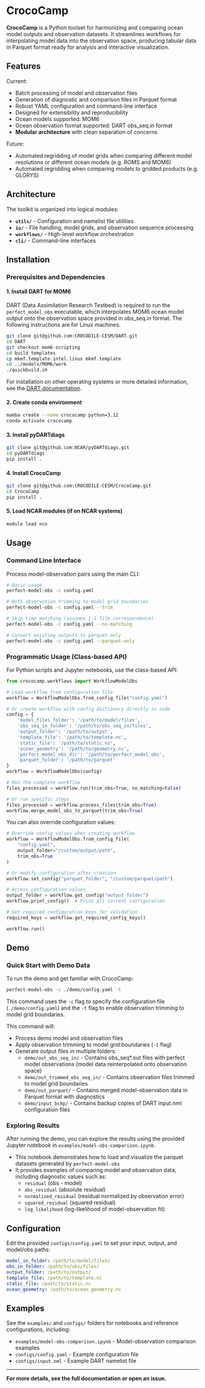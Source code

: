 # CrocoCamp

**CrocoCamp** is a Python toolset for harmonizing and comparing ocean model outputs and observation datasets. It streamlines workflows for interpolating model data into the observation space, producing tabular data in Parquet format ready for analysis and interactive visualization.

## Features

Current:
- Batch processing of model and observation files
- Generation of diagnostic and comparison files in Parquet format
- Robust YAML configuration and command-line interface
- Designed for extensibility and reproducibility
- Ocean models supported: MOM6
- Ocean observation format supported: DART obs_seq.in format
- **Modular architecture** with clean separation of concerns

Future:
- Automated regridding of model grids when comparing different model resolutions or different ocean models (e.g. ROMS and MOM6)
- Automated regridding when comparing models to gridded products (e.g. GLORYS)

## Architecture

The toolkit is organized into logical modules:

- **`utils/`** - Configuration and namelist file utilities
- **`io/`** - File handling, model grids, and observation sequence processing
- **`workflows/`** - High-level workflow orchestration
- **`cli/`** - Command-line interfaces

## Installation

### Prerequisites and Dependencies

#### 1. Install DART for MOM6
DART (Data Assimilation Research Testbed) is required to run the `perfect_model_obs` executable, which interpolates MOM6 ocean model output onto the observation space provided in obs_seq.in format. The following instructions are for Linux machines.

```bash
git clone git@github.com:CROCODILE-CESM/DART.git
cd DART
git checkout mom6-scripting
cd build_templates
cp mkmf.template.intel.linux mkmf.template
cd ../models/MOM6/work
./quickbuild.sh
```

For installation on other operating systems or more detailed information, see the [DART documentation](https://docs.dart.ucar.edu/).

#### 2. Create conda environment
```bash
mamba create --name crococamp python=3.12
conda activate crococamp
```

#### 3. Install pyDARTdiags
```bash
git clone git@github.com:NCAR/pyDARTdiags.git
cd pyDARTdiags
pip install .
```

#### 4. Install CrocoCamp
```bash
git clone git@github.com:CROCODILE-CESM/CrocoCamp.git
cd CrocoCamp
pip install .
```

#### 5. Load NCAR modules (if on NCAR systems)
```bash
module load nco
```

## Usage

### Command Line Interface

Process model-observation pairs using the main CLI:

```bash
# Basic usage
perfect-model-obs -c config.yaml

# With observation trimming to model grid boundaries
perfect-model-obs -c config.yaml --trim

# Skip time matching (assumes 1:1 file correspondence)
perfect-model-obs -c config.yaml --no-matching

# Convert existing outputs to parquet only
perfect-model-obs -c config.yaml --parquet-only
```
### Programmatic Usage (Class-based API)

For Python scripts and Jupyter notebooks, use the class-based API:

```python
from crococamp.workflows import WorkflowModelObs

# Load workflow from configuration file
workflow = WorkflowModelObs.from_config_file("config.yaml")

# Or create workflow with config dictionary directly in code
config = {
    'model_files_folder': '/path/to/model/files',
    'obs_seq_in_folder': '/path/to/obs_seq_in/files', 
    'output_folder': '/path/to/output',
    'template_file': '/path/to/template.nc',
    'static_file': '/path/to/static.nc',
    'ocean_geometry': '/path/to/geometry.nc',
    'perfect_model_obs_dir': '/path/to/perfect_model_obs',
    'parquet_folder': '/path/to/parquet'
}
workflow = WorkflowModelObs(config)

# Run the complete workflow
files_processed = workflow.run(trim_obs=True, no_matching=False)

# Or run specific steps
files_processed = workflow.process_files(trim_obs=True)
workflow.merge_model_obs_to_parquet(trim_obs=True)
```

You can also override configuration values:

```python
# Override config values when creating workflow
workflow = WorkflowModelObs.from_config_file(
    "config.yaml", 
    output_folder="/custom/output/path",
    trim_obs=True
)

# Or modify configuration after creation
workflow.set_config("parquet_folder", "/custom/parquet/path")

# Access configuration values
output_folder = workflow.get_config("output_folder") 
workflow.print_config()  # Print all current configuration

# Get required configuration keys for validation
required_keys = workflow.get_required_config_keys()

workflow.run()
```



## Demo

### Quick Start with Demo Data

To run the demo and get familiar with CrocoCamp:

```bash
perfect-model-obs -c ./demo/config.yaml -t
```

This command uses the `-c` flag to specify the configuration file (`./demo/config.yaml`) and the `-t` flag to enable observation trimming to model grid boundaries.

This command will:
- Process demo model and observation files
- Apply observation trimming to model grid boundaries (`-t` flag)
- Generate output files in multiple folders:
  - `demo/out_obs_seq_in/` - Contains obs_seq*.out files with perfect model observations (model data reinterpolated onto observation space)
  - `demo/out_trimmed_obs_seq_in/` - Contains observation files trimmed to model grid boundaries
  - `demo/out_parquet/` - Contains merged model-observation data in Parquet format with diagnostics
  - `demo/input_bckp/` - Contains backup copies of DART input.nml configuration files

### Exploring Results

After running the demo, you can explore the results using the provided Jupyter notebook in `examples/model-obs-comparison.ipynb`.
- This notebook demonstrates how to load and visualize the parquet datasets generated by `perfect-model-obs`
- It provides examples of comparing model and observation data, including diagnostic values such as:
  - `residual` (obs - model)
  - `abs_residual` (absolute residual)
  - `normalized_residual` (residual normalized by observation error)
  - `squared_residual` (squared residual)
  - `log_likelihood` (log-likelihood of model-observation fit)

## Configuration

Edit the provided `configs/config.yaml` to set your input, output, and model/obs paths:

```yaml
model_in_folder: /path/to/model/files/
obs_in_folder: /path/to/obs/files/
output_folder: /path/to/output/
template_file: /path/to/template.nc
static_file: /path/to/static.nc
ocean_geometry: /path/to/ocean_geometry.nc
```

## Examples

See the `examples/` and `configs/` folders for notebooks and reference configurations, including:
- `examples/model-obs-comparison.ipynb` - Model-observation comparison examples
- `configs/config.yaml` - Example configuration file
- `configs/input.nml` - Example DART namelist file

---

**For more details, see the full documentation or open an issue.**
